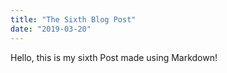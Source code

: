 ```yaml
---
title: "The Sixth Blog Post"
date: "2019-03-20"
---
```


Hello, this is my sixth Post made using Markdown!
